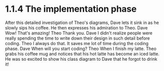 # 1.1.4 The implementation phase

After this detailed investigation of Theo's diagrams, Dave lets it sink in as he slowly sips his
coffee. He then expresses his admiration to Theo.
Dave Wow! That's amazing!
Theo Thank you.
Dave I didn't realize people were really spending the time to write down their design
in such detail before coding.
Theo I always do that. It saves me lot of time during the coding phase.
Dave When will you start coding?
Theo When I finish my latte.
Theo grabs his coffee mug and notices that his hot latte has become an iced latte. He was
so excited to show his class diagram to Dave that he forgot to drink it!
